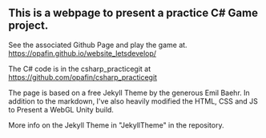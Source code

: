 ## This is a webpage to present a practice C# Game project.

See the associated Github Page and play the game at. https://opafin.github.io/website_letsdevelop/

The C# code is in the csharp_practicegit at https://github.com/opafin/csharp_practicegit

The page is based on a free Jekyll Theme by the generous Emil Baehr. In addition to the markdown, I've also heavily modified the HTML, CSS and JS to
Present a WebGL Unity build.

More info on the Jekyll Theme in "JekyllTheme" in the repository.
